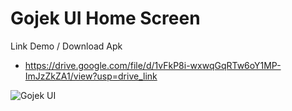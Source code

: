 # Gojek UI Home Screen


Link Demo / Download Apk
- https://drive.google.com/file/d/1vFkP8i-wxwqGqRTw6oY1MP-ImJzZkZA1/view?usp=drive_link





![Gojek UI](https://github.com/user-attachments/assets/aa56d7c0-29f9-4908-a374-53aa8803d781)
